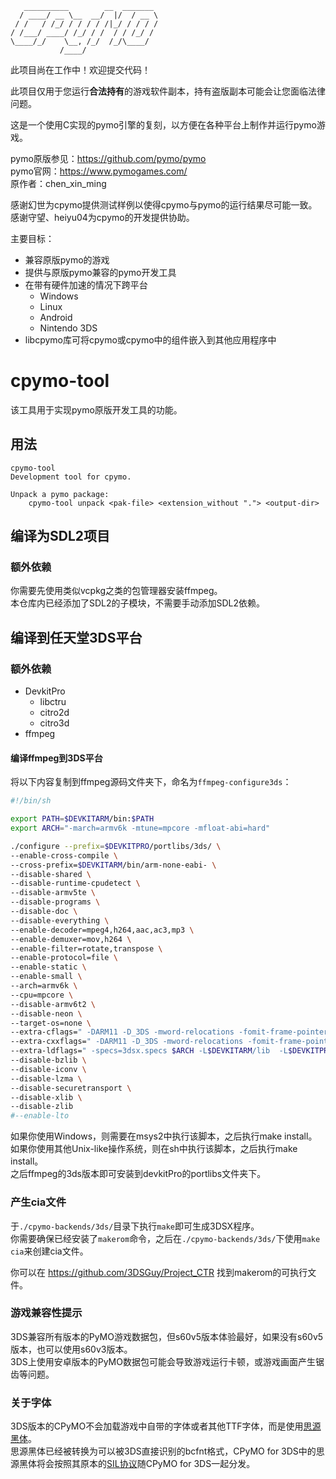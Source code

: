 ```
   __________        __  _______
  / ____/ __ \__  __/  |/  / __ \
 / /   / /_/ / / / / /|_/ / / / /
/ /___/ ____/ /_/ / /  / / /_/ /
\____/_/    \__, /_/  /_/\____/
           /____/                                                  
```

此项目尚在工作中！欢迎提交代码！

此项目仅用于您运行**合法持有**的游戏软件副本，持有盗版副本可能会让您面临法律问题。

这是一个使用C实现的pymo引擎的复刻，以方便在各种平台上制作并运行pymo游戏。

pymo原版参见：https://github.com/pymo/pymo    
pymo官网：https://www.pymogames.com/           
原作者：chen_xin_ming    

感谢幻世为cpymo提供测试样例以使得cpymo与pymo的运行结果尽可能一致。    
感谢守望、heiyu04为cpymo的开发提供协助。

主要目标：

* 兼容原版pymo的游戏
* 提供与原版pymo兼容的pymo开发工具
* 在带有硬件加速的情况下跨平台
    - Windows
    - Linux
    - Android
    - Nintendo 3DS
* libcpymo库可将cpymo或cpymo中的组件嵌入到其他应用程序中

# cpymo-tool

该工具用于实现pymo原版开发工具的功能。

## 用法

```
cpymo-tool
Development tool for cpymo.

Unpack a pymo package:
    cpymo-tool unpack <pak-file> <extension_without "."> <output-dir>
```

## 编译为SDL2项目

### 额外依赖

你需要先使用类似vcpkg之类的包管理器安装ffmpeg。    
本仓库内已经添加了SDL2的子模块，不需要手动添加SDL2依赖。    

## 编译到任天堂3DS平台

### 额外依赖

* DevkitPro
  - libctru
  - citro2d
  - citro3d
* ffmpeg

#### 编译ffmpeg到3DS平台

将以下内容复制到ffmpeg源码文件夹下，命名为`ffmpeg-configure3ds`：

```sh
#!/bin/sh

export PATH=$DEVKITARM/bin:$PATH
export ARCH="-march=armv6k -mtune=mpcore -mfloat-abi=hard"

./configure --prefix=$DEVKITPRO/portlibs/3ds/ \
--enable-cross-compile \
--cross-prefix=$DEVKITARM/bin/arm-none-eabi- \
--disable-shared \
--disable-runtime-cpudetect \
--disable-armv5te \
--disable-programs \
--disable-doc \
--disable-everything \
--enable-decoder=mpeg4,h264,aac,ac3,mp3 \
--enable-demuxer=mov,h264 \
--enable-filter=rotate,transpose \
--enable-protocol=file \
--enable-static \
--enable-small \
--arch=armv6k \
--cpu=mpcore \
--disable-armv6t2 \
--disable-neon \
--target-os=none \
--extra-cflags=" -DARM11 -D_3DS -mword-relocations -fomit-frame-pointer -ffast-math $ARCH" \
--extra-cxxflags=" -DARM11 -D_3DS -mword-relocations -fomit-frame-pointer -ffast-math -fno-rtti -fno-exceptions -std=gnu++11 $ARCH" \
--extra-ldflags=" -specs=3dsx.specs $ARCH -L$DEVKITARM/lib  -L$DEVKITPRO/libctru/lib  -L$DEVKITPRO/portlibs/3ds/lib -lctru " \
--disable-bzlib \
--disable-iconv \
--disable-lzma \
--disable-securetransport \
--disable-xlib \
--disable-zlib
#--enable-lto
```

如果你使用Windows，则需要在msys2中执行该脚本，之后执行make install。    
如果你使用其他Unix-like操作系统，则在sh中执行该脚本，之后执行make install。    
之后ffmpeg的3ds版本即可安装到devkitPro的portlibs文件夹下。    

### 产生cia文件
于`./cpymo-backends/3ds/`目录下执行`make`即可生成3DSX程序。    
你需要确保已经安装了`makerom`命令，之后在`./cpymo-backends/3ds/`下使用`make cia`来创建cia文件。    

你可以在 https://github.com/3DSGuy/Project_CTR 找到makerom的可执行文件。

### 游戏兼容性提示

3DS兼容所有版本的PyMO游戏数据包，但s60v5版本体验最好，如果没有s60v5版本，也可以使用s60v3版本。    
3DS上使用安卓版本的PyMO数据包可能会导致游戏运行卡顿，或游戏画面产生锯齿等问题。    

### 关于字体

3DS版本的CPyMO不会加载游戏中自带的字体或者其他TTF字体，而是使用[思源黑体](https://github.com/adobe-fonts/source-han-sans)。    
思源黑体已经被转换为可以被3DS直接识别的bcfnt格式，CPyMO for 3DS中的思源黑体将会按照其原本的[SIL协议](https://github.com/adobe-fonts/source-han-sans/blob/master/LICENSE.txt)随CPyMO for 3DS一起分发。    

